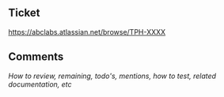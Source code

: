 ## Ticket

https://abclabs.atlassian.net/browse/TPH-XXXX

## Comments

_How to review, remaining, todo's, mentions, how to test, related documentation, etc_

